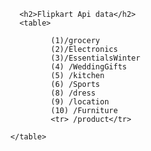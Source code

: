 
    
    
        <h2>Flipkart Api data</h2>
        <table>
    
               (1)/grocery 
               (2)/Electronics
               (3)/EssentialsWinter
               (4) /WeddingGifts
               (5) /kitchen
               (6) /Sports
               (8) /dress
               (9) /location
               (10) /Furniture
               <tr> /product</tr>
            
      </table>
